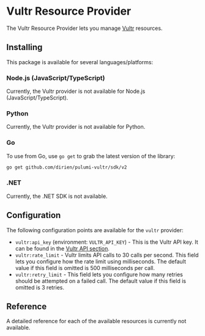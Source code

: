 # Vultr Resource Provider

The Vultr Resource Provider lets you manage [Vultr](https://vultr.com/) resources.

## Installing

This package is available for several languages/platforms:

### Node.js (JavaScript/TypeScript)

Currently, the Vultr provider is not available for Node.js (JavaScript/TypeScript).

### Python

Currently, the Vultr provider is not available for Python.

### Go

To use from Go, use `go get` to grab the latest version of the library:

```bash
go get github.com/dirien/pulumi-vultr/sdk/v2
```

### .NET

Currently, the .NET SDK is not available.

## Configuration

The following configuration points are available for the `vultr` provider:

- `vultr:api_key` (environment: `VULTR_API_KEY`) -  This is the Vultr API key. It can be found in the [Vultr API section](https://my.vultr.com/settings/#settingsapi).
- `vultr:rate_limit` - Vultr limits API calls to 30 calls per second. This field lets you configure how the rate limit using milliseconds. The default value if this field is omitted is 500 milliseconds per call.
- `vultr:retry_limit` - This field lets you configure how many retries should be attempted on a failed call. The default value if this field is omitted is 3 retries.

## Reference

A detailed reference for each of the available resources is currently not available.
